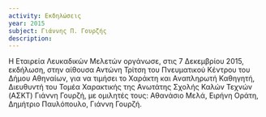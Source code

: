 ```yaml
---
activity: Εκδηλώσεις
year: 2015 
subject: Γιάννης Π. Γουρζής
description: 
---
```


Η Εταιρεία Λευκαδικών Μελετών οργάνωσε, στις 7 Δεκεμβρίου 2015, εκδήλωση, στην αίθουσα Αντώνη Τρίτση του Πνευματικού Κέντρου του Δήμου Αθηναίων, για να τιμήσει το Χαράκτη και Αvαπληρωτή Καθηγητή, Διευθυvτή του Τομέα Χαρακτικής της Αvωτάτης Σχολής Καλώv Τεχνώv (ΑΣΚΤ) Γιάννη Γουρζή, με ομιλητές τους: Αθανάσιο Μελά, Ειρήνη Οράτη, Δημήτριο Παυλόπουλο, Γιάννη Γουρζή.
